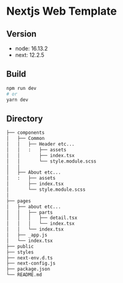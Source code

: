 # Nextjs Web Template

## Version

- node: 16.13.2
- next: 12.2.5

## Build

```bash
npm run dev
# or
yarn dev
```

## Directory

```bash
├── components
│   ├── Common
│   │   ├── Header etc...
│   │   :   ├── assets
│   │       ├── index.tsx
│   │       └── style.module.scss     
│   │
│   ├── About etc... 
│   :   ├── assets
│       ├── index.tsx
│       └── style.module.scss  
│
├── pages 
│   ├── about etc...
│   │   ├── parts
│   │   │   ├── detail.tsx
│   │   │   └── index.tsx
│   │   └── index.tsx
│   ├── _app.js
│   └── index.tsx
├── public
├── styles
├── next-env.d.ts
├── next-config.js
├── package.json
└── README.md
```
